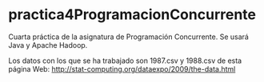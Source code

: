 # practica4ProgramacionConcurrente
Cuarta práctica de la asignatura de Programación Concurrente. Se usará Java y Apache Hadoop.

Los datos con los que se ha trabajado son 1987.csv y 1988.csv de esta página Web: http://stat-computing.org/dataexpo/2009/the-data.html
